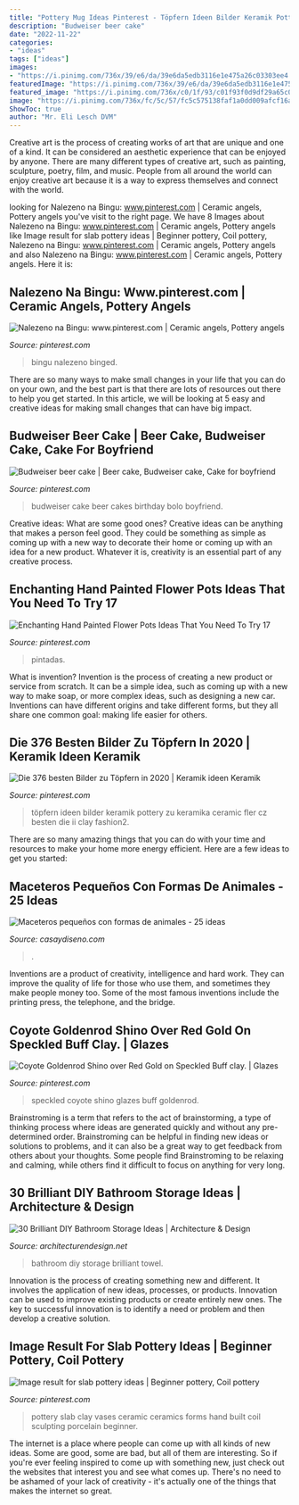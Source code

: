 ```yaml
---
title: "Pottery Mug Ideas Pinterest - Töpfern Ideen Bilder Keramik Pottery Zu Keramika Ceramic Fler Cz Besten Die Ii Clay Fashion2"
description: "Budweiser beer cake"
date: "2022-11-22"
categories:
- "ideas"
tags: ["ideas"]
images:
- "https://i.pinimg.com/736x/39/e6/da/39e6da5edb3116e1e475a26c03303ee4.jpg"
featuredImage: "https://i.pinimg.com/736x/39/e6/da/39e6da5edb3116e1e475a26c03303ee4.jpg"
featured_image: "https://i.pinimg.com/736x/c0/1f/93/c01f93f0d9df29a65c08e8a6bcca0792.jpg"
image: "https://i.pinimg.com/736x/fc/5c/57/fc5c575138faf1a0dd009afcf16ab092.jpg"
ShowToc: true
author: "Mr. Eli Lesch DVM"
---
```



Creative art is the process of creating works of art that are unique and one of a kind. It can be considered an aesthetic experience that can be enjoyed by anyone. There are many different types of creative art, such as painting, sculpture, poetry, film, and music. People from all around the world can enjoy creative art because it is a way to express themselves and connect with the world.

	

		
looking for Nalezeno na Bingu: www.pinterest.com | Ceramic angels, Pottery angels you've visit to the right page. We have 8 Images about Nalezeno na Bingu: www.pinterest.com | Ceramic angels, Pottery angels like Image result for slab pottery ideas | Beginner pottery, Coil pottery, Nalezeno na Bingu: www.pinterest.com | Ceramic angels, Pottery angels and also Nalezeno na Bingu: www.pinterest.com | Ceramic angels, Pottery angels. Here it is:
		
    
## Nalezeno Na Bingu: Www.pinterest.com | Ceramic Angels, Pottery Angels

<img loading=lazy src="https://i.pinimg.com/736x/ba/c5/88/bac5884cb775117b0990b4d5fddd4fb2.jpg" onerror="this.onerror=null;this.src='https://tse4.mm.bing.net/th?id=OIP.GQfwAz4s7Yv2udDo6rDpDwHaJ3&amp;pid=15.1';" alt="Nalezeno na Bingu: www.pinterest.com | Ceramic angels, Pottery angels">

_Source: pinterest.com_

>bingu nalezeno binged. 

	

There are so many ways to make small changes in your life that you can do on your own, and the best part is that there are lots of resources out there to help you get started. In this article, we will be looking at 5 easy and creative ideas for making small changes that can have big impact.

    
## Budweiser Beer Cake | Beer Cake, Budweiser Cake, Cake For Boyfriend

<img loading=lazy src="https://i.pinimg.com/736x/39/e6/da/39e6da5edb3116e1e475a26c03303ee4.jpg" onerror="this.onerror=null;this.src='https://tse4.mm.bing.net/th?id=OIP.xDSUF1zMlgs3Ssxfnx7ZaQHaKE&amp;pid=15.1';" alt="Budweiser beer cake | Beer cake, Budweiser cake, Cake for boyfriend">

_Source: pinterest.com_

>budweiser cake beer cakes birthday bolo boyfriend. 

	

Creative ideas: What are some good ones?
Creative ideas can be anything that makes a person feel good. They could be something as simple as coming up with a new way to decorate their home or coming up with an idea for a new product. Whatever it is, creativity is an essential part of any creative process.

    
## Enchanting Hand Painted Flower Pots Ideas That You Need To Try 17

<img loading=lazy src="https://i.pinimg.com/736x/cf/6a/34/cf6a3454501da2e44dd089e1fe11c9e6.jpg" onerror="this.onerror=null;this.src='https://tse3.mm.bing.net/th?id=OIP.iJecPWwQzGDg0pu66ja5wQHaJ4&amp;pid=15.1';" alt="Enchanting Hand Painted Flower Pots Ideas That You Need To Try 17">

_Source: pinterest.com_

>pintadas. 

	

What is invention?
Invention is the process of creating a new product or service from scratch. It can be a simple idea, such as coming up with a new way to make soap, or more complex ideas, such as designing a new car. Inventions can have different origins and take different forms, but they all share one common goal: making life easier for others.

    
## Die 376 Besten Bilder Zu Töpfern In 2020 | Keramik Ideen Keramik

<img loading=lazy src="https://i.pinimg.com/736x/9c/5b/14/9c5b141c7e581396b729829bfef9dda9.jpg" onerror="this.onerror=null;this.src='https://tse3.mm.bing.net/th?id=OIP.4zcK8BnX6PdoeJUTEkJ_GwAAAA&amp;pid=15.1';" alt="Die 376 besten Bilder zu Töpfern in 2020 | Keramik ideen Keramik">

_Source: pinterest.com_

>töpfern ideen bilder keramik pottery zu keramika ceramic fler cz besten die ii clay fashion2. 

	

There are so many amazing things that you can do with your time and resources to make your home more energy efficient. Here are a few ideas to get you started:

    
## Maceteros Pequeños Con Formas De Animales - 25 Ideas

<img loading=lazy src="https://casaydiseno.com/wp-content/uploads/2015/07/origijnhal_diseñ-cabezas-animales1.jpg" onerror="this.onerror=null;this.src='https://tse1.mm.bing.net/th?id=OIP.winZSTB44nilTKidmqYuXwHaHa&amp;pid=15.1';" alt="Maceteros pequeños con formas de animales - 25 ideas">

_Source: casaydiseno.com_

>. 

	

Inventions are a product of creativity, intelligence and hard work. They can improve the quality of life for those who use them, and sometimes they make people money too. Some of the most famous inventions include the printing press, the telephone, and the bridge.

    
## Coyote Goldenrod Shino Over Red Gold On Speckled Buff Clay. | Glazes

<img loading=lazy src="https://i.pinimg.com/736x/fc/5c/57/fc5c575138faf1a0dd009afcf16ab092.jpg" onerror="this.onerror=null;this.src='https://tse2.mm.bing.net/th?id=OIP.lcGTQ6ImG-cISljnzmkNvQHaJ4&amp;pid=15.1';" alt="Coyote Goldenrod Shino over Red Gold on Speckled Buff clay. | Glazes">

_Source: pinterest.com_

>speckled coyote shino glazes buff goldenrod. 

	

Brainstroming is a term that refers to the act of brainstorming, a type of thinking process where ideas are generated quickly and without any pre-determined order. Brainstroming can be helpful in finding new ideas or solutions to problems, and it can also be a great way to get feedback from others about your thoughts. Some people find Brainstroming to be relaxing and calming, while others find it difficult to focus on anything for very long.

    
## 30 Brilliant DIY Bathroom Storage Ideas | Architecture &amp; Design

<img loading=lazy src="https://cdn.architecturendesign.net/wp-content/uploads/2014/08/diy-bathroom-storage-ideas-6.jpg" onerror="this.onerror=null;this.src='https://tse4.mm.bing.net/th?id=OIP.Ibk-XO5S4kP3dWCW49u41gHaJ4&amp;pid=15.1';" alt="30 Brilliant DIY Bathroom Storage Ideas | Architecture &amp; Design">

_Source: architecturendesign.net_

>bathroom diy storage brilliant towel. 

	

Innovation is the process of creating something new and different. It involves the application of new ideas, processes, or products. Innovation can be used to improve existing products or create entirely new ones. The key to successful innovation is to identify a need or problem and then develop a creative solution.

    
## Image Result For Slab Pottery Ideas | Beginner Pottery, Coil Pottery

<img loading=lazy src="https://i.pinimg.com/736x/c0/1f/93/c01f93f0d9df29a65c08e8a6bcca0792.jpg" onerror="this.onerror=null;this.src='https://tse1.mm.bing.net/th?id=OIP.BFYXBWZKuFdM1bhv-6J4RwHaLJ&amp;pid=15.1';" alt="Image result for slab pottery ideas | Beginner pottery, Coil pottery">

_Source: pinterest.com_

>pottery slab clay vases ceramic ceramics forms hand built coil sculpting porcelain beginner. 

	

The internet is a place where people can come up with all kinds of new ideas. Some are good, some are bad, but all of them are interesting. So if you're ever feeling inspired to come up with something new, just check out the websites that interest you and see what comes up. There's no need to be ashamed of your lack of creativity - it's actually one of the things that makes the internet so great.


